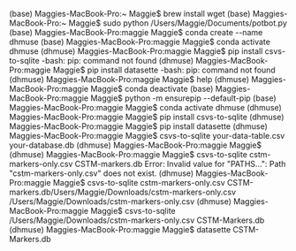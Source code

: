 (base) Maggies-MacBook-Pro:~ Maggie$ brew install wget
(base) Maggies-MacBook-Pro:~ Maggie$ sudo python /Users/Maggie/Documents/potbot.py
(base) Maggies-MacBook-Pro:maggie Maggie$ conda create --name dhmuse
(base) Maggies-MacBook-Pro:maggie Maggie$ conda activate dhmuse
(dhmuse) Maggies-MacBook-Pro:maggie Maggie$ pip install csvs-to-sqlite
-bash: pip: command not found
(dhmuse) Maggies-MacBook-Pro:maggie Maggie$ pip install datasette
-bash: pip: command not found
(dhmuse) Maggies-MacBook-Pro:maggie Maggie$ help
(dhmuse) Maggies-MacBook-Pro:maggie Maggie$ conda deactivate
(base) Maggies-MacBook-Pro:maggie Maggie$ python -m ensurepip --default-pip
(base) Maggies-MacBook-Pro:maggie Maggie$ conda activate dhmuse
(dhmuse) Maggies-MacBook-Pro:maggie Maggie$ pip install csvs-to-sqlite
(dhmuse) Maggies-MacBook-Pro:maggie Maggie$ pip install datasette
(dhmuse) Maggies-MacBook-Pro:maggie Maggie$ csvs-to-sqlite your-data-table.csv your-database.db
(dhmuse) Maggies-MacBook-Pro:maggie Maggie$ 
(dhmuse) Maggies-MacBook-Pro:maggie Maggie$ csvs-to-sqlite cstm-markers-only.csv CSTM-markers.db
Error: Invalid value for "PATHS...": Path "cstm-markers-only.csv" does not exist.
(dhmuse) Maggies-MacBook-Pro:maggie Maggie$ csvs-to-sqlite cstm-markers-only.csv CSTM-markers.db/Users/Maggie/Downloads/cstm-markers-only.csv /Users/Maggie/Downloads/cstm-markers-only.csv 
(dhmuse) Maggies-MacBook-Pro:maggie Maggie$ csvs-to-sqlite /Users/Maggie/Downloads/cstm-markers-only.csv CSTM-Markers.db 
(dhmuse) Maggies-MacBook-Pro:maggie Maggie$ datasette CSTM-Markers.db
